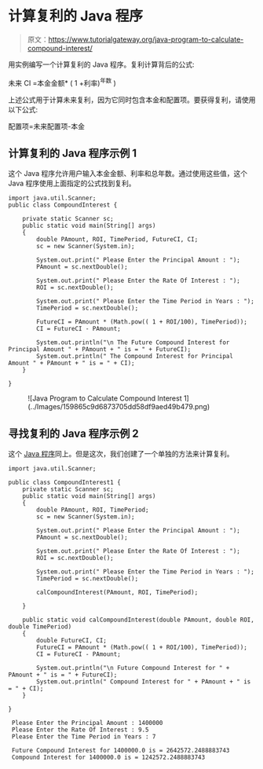 # 计算复利的 Java 程序

> 原文：<https://www.tutorialgateway.org/java-program-to-calculate-compound-interest/>

用实例编写一个计算复利的 Java 程序。复利计算背后的公式:

未来 CI =本金金额* ( 1 +利率)<sup>年数</sup> )

上述公式用于计算未来复利，因为它同时包含本金和配置项。要获得复利，请使用以下公式:

配置项=未来配置项-本金

## 计算复利的 Java 程序示例 1

这个 Java 程序允许用户输入本金金额、利率和总年数。通过使用这些值，这个 Java 程序使用上面指定的公式找到复利。

```
import java.util.Scanner;
public class CompoundInterest {

	private static Scanner sc;
	public static void main(String[] args) 
	{
		double PAmount, ROI, TimePeriod, FutureCI, CI;
		sc = new Scanner(System.in);

		System.out.print(" Please Enter the Principal Amount : ");
		PAmount = sc.nextDouble();

		System.out.print(" Please Enter the Rate Of Interest : ");
		ROI = sc.nextDouble();

		System.out.print(" Please Enter the Time Period in Years : ");
		TimePeriod = sc.nextDouble();

		FutureCI = PAmount * (Math.pow(( 1 + ROI/100), TimePeriod));
		CI = FutureCI - PAmount;

		System.out.println("\n The Future Compound Interest for Principal Amount " + PAmount + " is = " + FutureCI);
		System.out.println(" The Compound Interest for Principal Amount " + PAmount + " is = " + CI);
	}

}
```

<figure class="wp-block-image">![Java Program to Calculate Compound Interest 1](../Images/159865c9d6873705dd58df9aed49b479.png)</figure>

## 寻找复利的 Java 程序示例 2

这个 [Java 程序](https://www.tutorialgateway.org/learn-java-programs/)同上。但是这次，我们创建了一个单独的方法来计算复利。

```
import java.util.Scanner;

public class CompoundInterest1 {
	private static Scanner sc;
	public static void main(String[] args) 
	{
		double PAmount, ROI, TimePeriod;
		sc = new Scanner(System.in);

		System.out.print(" Please Enter the Principal Amount : ");
		PAmount = sc.nextDouble();

		System.out.print(" Please Enter the Rate Of Interest : ");
		ROI = sc.nextDouble();

		System.out.print(" Please Enter the Time Period in Years : ");
		TimePeriod = sc.nextDouble();

		calCompoundInterest(PAmount, ROI, TimePeriod);

	}

	public static void calCompoundInterest(double PAmount, double ROI, double TimePeriod)
	{
		double FutureCI, CI;
		FutureCI = PAmount * (Math.pow(( 1 + ROI/100), TimePeriod));
		CI = FutureCI - PAmount;

		System.out.println("\n Future Compound Interest for " + PAmount + " is = " + FutureCI);
		System.out.println(" Compound Interest for " + PAmount + " is = " + CI);
	}

}
```

```
 Please Enter the Principal Amount : 1400000
 Please Enter the Rate Of Interest : 9.5
 Please Enter the Time Period in Years : 7

 Future Compound Interest for 1400000.0 is = 2642572.2488883743
 Compound Interest for 1400000.0 is = 1242572.2488883743
```